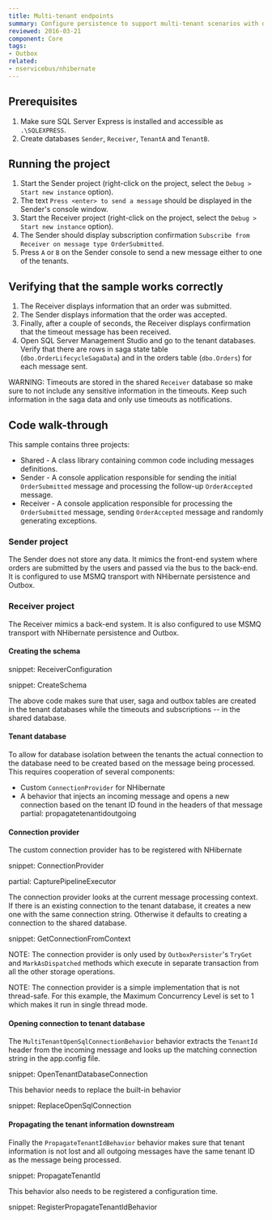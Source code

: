 ```yaml
---
title: Multi-tenant endpoints
summary: Configure persistence to support multi-tenant scenarios with database-per-tenant isolation.
reviewed: 2016-03-21
component: Core
tags:
- Outbox
related:
- nservicebus/nhibernate
---
```


## Prerequisites

 1. Make sure SQL Server Express is installed and accessible as `.\SQLEXPRESS`.
 1. Create databases `Sender`, `Receiver`, `TenantA` and `TenantB`.


## Running the project

 1. Start the Sender project (right-click on the project, select the `Debug > Start new instance` option).
 1. The text `Press <enter> to send a message` should be displayed in the Sender's console window.
 1. Start the Receiver project (right-click on the project, select the `Debug > Start new instance` option).
 1. The Sender should display subscription confirmation `Subscribe from Receiver on message type OrderSubmitted`.
 1. Press `A` or `B` on the Sender console to send a new message either to one of the tenants.


## Verifying that the sample works correctly

 1. The Receiver displays information that an order was submitted.
 1. The Sender displays information that the order was accepted.
 1. Finally, after a couple of seconds, the Receiver displays confirmation that the timeout message has been received.
 1. Open SQL Server Management Studio and go to the tenant databases. Verify that there are rows in saga state table (`dbo.OrderLifecycleSagaData`) and in the orders table (`dbo.Orders`) for each message sent.

WARNING: Timeouts are stored in the shared `Receiver` database so make sure to not include any sensitive information in the timeouts. Keep such information in the saga data and only use timeouts as notifications.


## Code walk-through

This sample contains three projects:

 * Shared - A class library containing common code including messages definitions.
 * Sender - A console application responsible for sending the initial `OrderSubmitted` message and processing the follow-up `OrderAccepted` message.
 * Receiver - A console application responsible for processing the `OrderSubmitted` message, sending `OrderAccepted` message and randomly generating exceptions.


### Sender project

The Sender does not store any data. It mimics the front-end system where orders are submitted by the users and passed via the bus to the back-end. It is configured to use MSMQ transport with NHibernate persistence and Outbox.


### Receiver project

The Receiver mimics a back-end system. It is also configured to use MSMQ transport with NHibernate persistence and Outbox.


#### Creating the schema

snippet: ReceiverConfiguration

snippet: CreateSchema

The above code makes sure that user, saga and outbox tables are created in the tenant databases while the timeouts and subscriptions -- in the shared database.


#### Tenant database

To allow for database isolation between the tenants the actual connection to the database need to be created based on the message being processed. This requires cooperation of several components:

 * Custom `ConnectionProvider` for NHibernate
 * A behavior that injects an incoming message and opens a new connection based on the tenant ID found in the headers of that message
partial: propagatetenantidoutgoing


#### Connection provider

The custom connection provider has to be registered with NHibernate

snippet: ConnectionProvider

partial: CapturePipelineExecutor

The connection provider looks at the current message processing context. If there is an existing connection to the tenant database, it creates a new one with the same connection string. Otherwise it defaults to creating a connection to the shared database.

snippet: GetConnectionFromContext

NOTE: The connection provider is only used by `OutboxPersister`'s `TryGet` and `MarkAsDispatched` methods which execute in separate transaction from all the other storage operations.

NOTE: The connection provider is a simple implementation that is not thread-safe. For this example, the Maximum Concurrency Level is set to 1 which makes it run in single thread mode.

#### Opening connection to tenant database

The `MultiTenantOpenSqlConnectionBehavior` behavior extracts the `TenantId` header from the incoming message and looks up the matching connection string in the app.config file.

snippet: OpenTenantDatabaseConnection

This behavior needs to replace the built-in behavior

snippet: ReplaceOpenSqlConnection


#### Propagating the tenant information downstream

Finally the `PropagateTenantIdBehavior` behavior makes sure that tenant information is not lost and all outgoing messages have the same tenant ID as the message being processed.

snippet: PropagateTenantId

This behavior also needs to be registered a configuration time.

snippet: RegisterPropagateTenantIdBehavior
